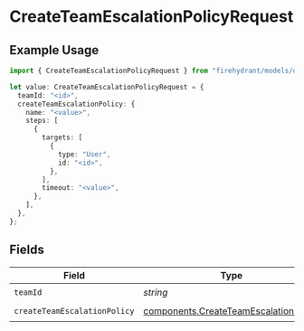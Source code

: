 # CreateTeamEscalationPolicyRequest

## Example Usage

```typescript
import { CreateTeamEscalationPolicyRequest } from "firehydrant/models/operations";

let value: CreateTeamEscalationPolicyRequest = {
  teamId: "<id>",
  createTeamEscalationPolicy: {
    name: "<value>",
    steps: [
      {
        targets: [
          {
            type: "User",
            id: "<id>",
          },
        ],
        timeout: "<value>",
      },
    ],
  },
};
```

## Fields

| Field                                                                                          | Type                                                                                           | Required                                                                                       | Description                                                                                    |
| ---------------------------------------------------------------------------------------------- | ---------------------------------------------------------------------------------------------- | ---------------------------------------------------------------------------------------------- | ---------------------------------------------------------------------------------------------- |
| `teamId`                                                                                       | *string*                                                                                       | :heavy_check_mark:                                                                             | N/A                                                                                            |
| `createTeamEscalationPolicy`                                                                   | [components.CreateTeamEscalationPolicy](../../models/components/createteamescalationpolicy.md) | :heavy_check_mark:                                                                             | N/A                                                                                            |
